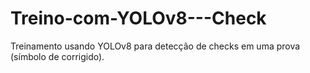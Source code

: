 # Treino-com-YOLOv8---Check
Treinamento usando YOLOv8 para detecção de checks em uma prova (símbolo de corrigido).
